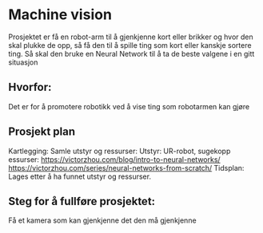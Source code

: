 # Machine vision
Prosjektet er få en robot-arm til å gjenkjenne kort eller brikker og hvor den skal plukke de opp, så få den til å spille ting som kort eller kanskje sortere ting. Så skal den bruke en Neural Network til å ta de beste valgene i en gitt situasjon

## Hvorfor:
Det er for å promotere robotikk ved å vise ting som robotarmen kan gjøre

## Prosjekt plan

Kartlegging:
Samle utstyr og ressurser:
	Utstyr: UR-robot, sugekopp
	essurser: 
		https://victorzhou.com/blog/intro-to-neural-networks/
		https://victorzhou.com/series/neural-networks-from-scratch/
Tidsplan:
	Lages etter å ha funnet utstyr og ressurser.
  
## Steg for å fullføre prosjektet:
Få et kamera som kan gjenkjenne det den må gjenkjenne
